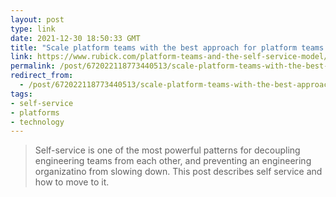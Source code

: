 ```yaml
---
layout: post
type: link
date: 2021-12-30 18:50:33 GMT
title: "Scale platform teams with the best approach for platform teams - self-service"
link: https://www.rubick.com/platform-teams-and-the-self-service-model/
permalink: /post/672022118773440513/scale-platform-teams-with-the-best-approach-for
redirect_from: 
  - /post/672022118773440513/scale-platform-teams-with-the-best-approach-for
tags:
- self-service
- platforms
- technology
---
```

<blockquote>Self-service is one of the most powerful patterns for decoupling engineering teams from each other, and preventing an engineering organizatino from slowing down. This post describes self service and how to move to it.</blockquote>